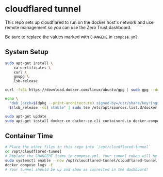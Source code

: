 # cloudflared tunnel

This repo sets up cloudflared to run on the docker host's network and use remote management so you can use the Zero Trust dashboard.

Be sure to replace the values marked with `CHANGEME` in `compose.yml`.

## System Setup

```sh
sudo apt-get install \
    ca-certificates \
    curl \
    gnupg \
    lsb-release

curl -fsSL https://download.docker.com/linux/ubuntu/gpg | sudo gpg --dearmor -o /usr/share/keyrings/docker-archive-keyring.gpg

echo \
  "deb [arch=$(dpkg --print-architecture) signed-by=/usr/share/keyrings/docker-archive-keyring.gpg] https://download.docker.com/linux/ubuntu \
  $(lsb_release -cs) stable" | sudo tee /etc/apt/sources.list.d/docker.list > /dev/null

sudo apt-get update
sudo apt-get install docker-ce docker-ce-cli containerd.io docker-compose-plugin
```

## Container Time

```sh
# Place the other files in this repo into `/opt/cloudflared-tunnel`
cd /opt/cloudflared-tunnel
# Replace the CHANGEME items in compose.yml. Your tunnel token will be in the Zero Trust dashboard.
sudo systemctl enable --now /opt/cloudflared-tunnel/cloudflared-tunnel.service
docker compose logs -f
# Your tunnel should be up and show as connected in the dashboard!
```
